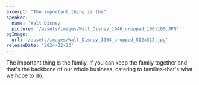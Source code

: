 ```yaml
---
excerpt: "The important thing is the"
speaker:
  name: 'Walt Disney'
  picture: '/assets/images/Walt_Disney_1946_cropped_100x100.JPG'
ogImage:
  url: '/assets/images/Walt_Disney_1964_cropped_512x512.jpg'
releaseDate: '2024-02-23'
---
```


The important thing is the family. If you can keep the family together and that's the backbone of our whole business, catering to families-that's what we hope to do.
